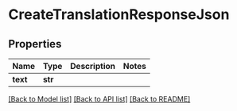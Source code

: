 # CreateTranslationResponseJson

## Properties
Name | Type | Description | Notes
------------ | ------------- | ------------- | -------------
**text** | **str** |  | 

[[Back to Model list]](../README.md#documentation-for-models) [[Back to API list]](../README.md#documentation-for-api-endpoints) [[Back to README]](../README.md)

